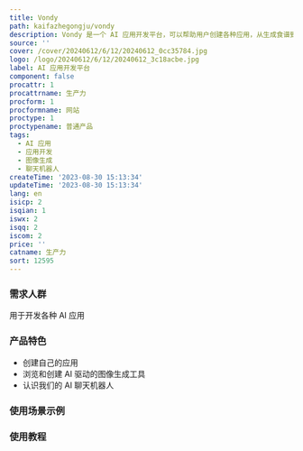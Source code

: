 ```yaml
---
title: Vondy
path: kaifazhegongju/vondy
description: Vondy 是一个 AI 应用开发平台，可以帮助用户创建各种应用，从生成食谱到编写代码应有尽有。无论您需要什么，我们都可以满足您的需求。
source: ''
cover: /cover/20240612/6/12/20240612_0cc35784.jpg
logo: /logo/20240612/6/12/20240612_3c18acbe.jpg
label: AI 应用开发平台
component: false
procattr: 1
procattrname: 生产力
procform: 1
procformname: 网站
proctype: 1
proctypename: 普通产品
tags:
  - AI 应用
  - 应用开发
  - 图像生成
  - 聊天机器人
createTime: '2023-08-30 15:13:34'
updateTime: '2023-08-30 15:13:34'
lang: en
isicp: 2
isqian: 1
iswx: 2
isqq: 2
iscom: 2
price: ''
catname: 生产力
sort: 12595
---
```




### 需求人群
用于开发各种 AI 应用

### 产品特色
- 创建自己的应用
- 浏览和创建 AI 驱动的图像生成工具
- 认识我们的 AI 聊天机器人

### 使用场景示例


### 使用教程


  
